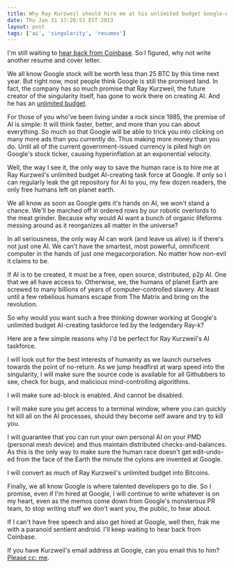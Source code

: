 ```yaml
---
title: Why Ray Kurzweil should hire me at his unlimited budget Google-AI taskforce
date: Thu Jan 31 17:20:53 EST 2013
layout: post
tags: ['ai', 'singularity', 'resumes']
---
```


I'm still waiting to [hear back from Coinbase](/posts/coinbase). So I figured, why not write another resume and cover letter.

We all know Google stock will be worth less than 25 BTC by this time next year. But right now, most people think Google is still the promised land. In fact, the company has so much promise that Ray Kurzweil, the future creator of the singularity itself, has gone to work there on creating AI. And he has an [unlimited budget](http://techcrunch.com/2013/01/03/imagining-the-future-ray-kurzweil-has-unlimited-resources-for-ai-language-research-at-google/). 

For those of you who've been living under a rock since 1985, the premise of AI is simple: It will think faster, better, and more than you can about everything. So much so that Google will be able to trick you into clicking on many more ads than you currently do. Thus making more money than you do. Until all of the current government-issued currency is piled high on Google's stock ticker, causing hyperinflation at an exponential velocity.

Well, the way I see it, the only way to save the human race is to hire me at Ray Kurzweil's unlimited budget AI-creating task force at Google. If only so I can regularly leak the git repository for AI to you, my few dozen readers, the only free humans left on planet earth.

We all know as soon as Google gets it's hands on AI, we won't stand a chance. We'll be marched off in ordered rows by our robotic overlords to the meat grinder. Because why would AI want a bunch of organic lifeforms messing around as it reorganizes all matter in the universe?

In all seriousness, the only way AI can work (and leave us alive) is if there's not just one AI. We can't have the smartest, most powerful, omnificent computer in the hands of just one megacorporation. No matter how non-evil it claims to be.

If AI is to be created, it must be a free, open source, distributed, p2p AI. One that we all have access to. Otherwise, we, the humans of planet Earth are screwed to many billions of years of computer-controlled slavery. At least until a few rebelious humans escape from The Matrix and bring on the revolution.

So why would you want such a free thinking downer working at Google's unlimited budget AI-creating taskforce led by the ledgendary Ray-k?

Here are a few simple reasons why I'd be perfect for Ray Kurzweil's AI taskforce.

I will look out for the best interests of humanity as we launch ourselves towards the point of no-return. As we jump headfirst at warp speed into the singularity, I will make sure the source code is available for all Githubbers to see, check for bugs, and malicious mind-controlling algorithms.

I will make sure ad-block is enabled. And cannot be disabled.

I will make sure you get access to a terminal window, where you can quickly hit kill all on the AI processes, should they become self aware and try to kill you.

I will guarantee that you can run your own personal AI on your PMD (personal mesh device) and thus maintain distributed checks-and-balances. As this is the only way to make sure the human race doesn't get edit-undo-ed from the face of the Earth the minute the cylons are invented at Google.

I will convert as much of Ray Kurzweil's unlimited budget into Bitcoins.

Finally, we all know Google is where talented developers go to die. So I promise, even if I'm hired at Google, I will continue to write whatever is on my heart, even as the memos come down from Google's monsterous PR team, to stop writing stuff we don't want you, the public, to hear about. 

If I can't have free speech and also get hired at Google, well then, frak me with a paranoid sentient android. I'll keep waiting to hear back from Coinbase.

If you have Kurzweil's email address at Google, can you email this to him? [Please cc: me](ev@evbogue.com).